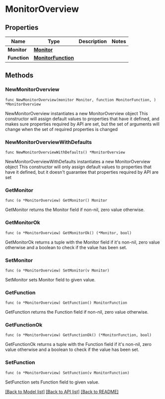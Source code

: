 # MonitorOverview

## Properties

Name | Type | Description | Notes
------------ | ------------- | ------------- | -------------
**Monitor** | [**Monitor**](Monitor.md) |  | 
**Function** | [**MonitorFunction**](MonitorFunction.md) |  | 

## Methods

### NewMonitorOverview

`func NewMonitorOverview(monitor Monitor, function MonitorFunction, ) *MonitorOverview`

NewMonitorOverview instantiates a new MonitorOverview object
This constructor will assign default values to properties that have it defined,
and makes sure properties required by API are set, but the set of arguments
will change when the set of required properties is changed

### NewMonitorOverviewWithDefaults

`func NewMonitorOverviewWithDefaults() *MonitorOverview`

NewMonitorOverviewWithDefaults instantiates a new MonitorOverview object
This constructor will only assign default values to properties that have it defined,
but it doesn't guarantee that properties required by API are set

### GetMonitor

`func (o *MonitorOverview) GetMonitor() Monitor`

GetMonitor returns the Monitor field if non-nil, zero value otherwise.

### GetMonitorOk

`func (o *MonitorOverview) GetMonitorOk() (*Monitor, bool)`

GetMonitorOk returns a tuple with the Monitor field if it's non-nil, zero value otherwise
and a boolean to check if the value has been set.

### SetMonitor

`func (o *MonitorOverview) SetMonitor(v Monitor)`

SetMonitor sets Monitor field to given value.


### GetFunction

`func (o *MonitorOverview) GetFunction() MonitorFunction`

GetFunction returns the Function field if non-nil, zero value otherwise.

### GetFunctionOk

`func (o *MonitorOverview) GetFunctionOk() (*MonitorFunction, bool)`

GetFunctionOk returns a tuple with the Function field if it's non-nil, zero value otherwise
and a boolean to check if the value has been set.

### SetFunction

`func (o *MonitorOverview) SetFunction(v MonitorFunction)`

SetFunction sets Function field to given value.



[[Back to Model list]](../README.md#documentation-for-models) [[Back to API list]](../README.md#documentation-for-api-endpoints) [[Back to README]](../README.md)



